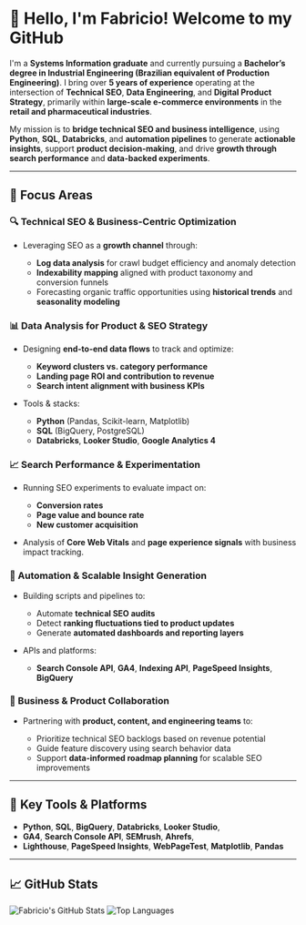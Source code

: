 # 👋 Hello, I'm Fabricio! Welcome to my GitHub

I'm a **Systems Information graduate** and currently pursuing a **Bachelor’s degree in Industrial Engineering (Brazilian equivalent of Production Engineering)**. I bring over **5 years of experience** operating at the intersection of **Technical SEO**, **Data Engineering**, and **Digital Product Strategy**, primarily within **large-scale e-commerce environments** in the **retail and pharmaceutical industries**.

My mission is to **bridge technical SEO and business intelligence**, using **Python**, **SQL**, **Databricks**, and **automation pipelines** to generate **actionable insights**, support **product decision-making**, and drive **growth through search performance** and **data-backed experiments**.

---

## 🚀 Focus Areas

### 🔍 Technical SEO & Business-Centric Optimization

* Leveraging SEO as a **growth channel** through:

  * **Log data analysis** for crawl budget efficiency and anomaly detection
  * **Indexability mapping** aligned with product taxonomy and conversion funnels
  * Forecasting organic traffic opportunities using **historical trends** and **seasonality modeling**

### 📊 Data Analysis for Product & SEO Strategy

* Designing **end-to-end data flows** to track and optimize:

  * **Keyword clusters vs. category performance**
  * **Landing page ROI and contribution to revenue**
  * **Search intent alignment with business KPIs**
* Tools & stacks:

  * **Python** (Pandas, Scikit-learn, Matplotlib)
  * **SQL** (BigQuery, PostgreSQL)
  * **Databricks**, **Looker Studio**, **Google Analytics 4**

### 📈 Search Performance & Experimentation

* Running SEO experiments to evaluate impact on:

  * **Conversion rates**
  * **Page value and bounce rate**
  * **New customer acquisition**
* Analysis of **Core Web Vitals** and **page experience signals** with business impact tracking.

### 🧠 Automation & Scalable Insight Generation

* Building scripts and pipelines to:

  * Automate **technical SEO audits**
  * Detect **ranking fluctuations tied to product updates**
  * Generate **automated dashboards and reporting layers**
* APIs and platforms:

  * **Search Console API**, **GA4**, **Indexing API**, **PageSpeed Insights**, **BigQuery**

### 🤝 Business & Product Collaboration

* Partnering with **product, content, and engineering teams** to:

  * Prioritize technical SEO backlogs based on revenue potential
  * Guide feature discovery using search behavior data
  * Support **data-informed roadmap planning** for scalable SEO improvements

---

## 📌 Key Tools & Platforms

* **Python**, **SQL**, **BigQuery**, **Databricks**, **Looker Studio**,
* **GA4**, **Search Console API**, **SEMrush**, **Ahrefs**,
* **Lighthouse**, **PageSpeed Insights**, **WebPageTest**, **Matplotlib**, **Pandas**

---

## 📈 GitHub Stats

![Fabricio's GitHub Stats](https://github-readme-stats.vercel.app/api?username=fabricio-hunt\&show_icons=true\&theme=dark)
![Top Languages](https://github-readme-stats.vercel.app/api/top-langs/?username=fabricio-h)

